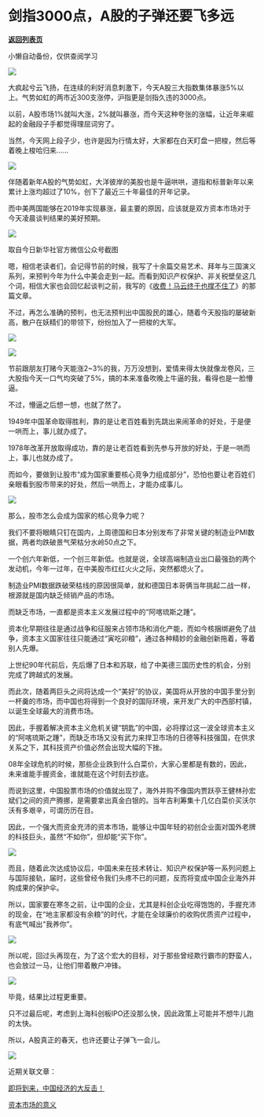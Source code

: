 # 剑指3000点，A股的子弹还要飞多远

[**返回列表页**](/gzh/政事堂2019)

小懒自动备份，仅供查阅学习

![](https://mmbiz.qpic.cn/mmbiz_png/rxhS23yu8cMW63JMggBarzPRsd8rnNLGhyW1PbVxVEjHSugxIbyog1AEic84B8g9n9rVjQyWOM1yhPRE1ZuHA5g/640?wx_fmt=png)

  

大疯起兮云飞扬，在连续的利好消息刺激下，今天A股三大指数集体暴涨5%以上。气势如虹的两市近300支涨停，沪指更是剑指久违的3000点。

  

以前，A股市场1%就叫大涨，2%就叫暴涨，而今天这种夸张的涨幅，让近年来崛起的金融段子手都觉得理屈词穷了。

  

当然，今天网上段子少，也许是因为行情太好，大家都在白天盯盘一把梭，然后等着晚上梭哈归来......

  

![](https://mmbiz.qpic.cn/mmbiz_png/rxhS23yu8cMW63JMggBarzPRsd8rnNLGiaia81uuB6LECWXNnUcZZoKhXNye29XRcE08pdEAibicKgIT1sibSRj7RuA/640?wx_fmt=png)

  

  

伴随着新年A股的气势如虹，大洋彼岸的美股也是牛逼哄哄，道指和标普新年以来累计上涨均超过了10%，创下了最近三十年最佳的开年记录。

  

而中美两国能够在2019年实现暴涨，最主要的原因，应该就是双方资本市场对于今天凌晨谈判结果的美好预期。

  

![](https://mmbiz.qpic.cn/mmbiz_png/rxhS23yu8cMW63JMggBarzPRsd8rnNLGIpcDicaF3r3LX8zRyUgJEQibHYspBLQA3iaGMLdmREC3dtBctqgnQ82tA/640?wx_fmt=png)

取自今日新华社官方微信公众号截图  

  

嗯，相信老读者们，会记得节前的时候，我写了十余篇交易艺术、拜年与三国演义系列，来预判今年为什么中美会走到一起。而看到知识产权保护、非关税壁垒这几个词，相信大家也会回忆起谈判之前，我写的《[收费！马云终于也撑不住了](http://mp.weixin.qq.com/s?__biz=MzAwMzU1ODAwOQ==&mid=2650330432&idx=1&sn=4fab091ded2947373d828949ec4c36d6&chksm=83352a56b442a3408e66abccd0e3a8d3e40370ab28a1191c0b83c80ab23c8ed8f1f437fdd700&scene=21#wechat_redirect)》的那篇文章。

  

不过，再怎么准确的预判，也无法预判出中国股民的雄心，随着今天股指的屡破新高，散户在妖精们的带领下，纷纷加入了一把梭的大军。

  

![](https://mmbiz.qpic.cn/mmbiz_png/rxhS23yu8cMW63JMggBarzPRsd8rnNLGsJK6UUsRsJXqQeAWZ5falmNAwqy8sL5jajlOTDTDHVUH6hYRluGyvw/640?wx_fmt=png)

![](https://mmbiz.qpic.cn/mmbiz_png/rxhS23yu8cMW63JMggBarzPRsd8rnNLGoUmjZl4BL4ibAicdy1H6cHoLOpzRbnBQjtc6xdxA0VAk9kFFVSNPianGg/640?wx_fmt=png)

  

节前跟朋友打赌今天能涨2~3%的我，万万没想到，爱情来得太快就像龙卷风，三大股指今天一口气均突破了5%，搞的本来准备吹晚上牛逼的我，看得也是一脸懵逼。  

  

不过，懵逼之后想一想，也就了然了。

  

1949年中国革命取得胜利，靠的是让老百姓看到先跳出来闹革命的好处，于是便一哄而上，事儿就办成了。

  

1978年改革开放取得成功，靠的是让老百姓看到先参与开放的好处，于是一哄而上，事儿也就办成了。

  

而如今，要做到让股市“成为国家重要核心竞争力组成部分”，恐怕也要让老百姓们亲眼看到股市带来的好处，然后一哄而上，才能办成事儿。

  

![](https://mmbiz.qpic.cn/mmbiz_gif/rxhS23yu8cMW63JMggBarzPRsd8rnNLG4Uia6lyGWrRXKcEugKjNHicTsQ3C5Ka6icXRuY90rksiczjMRM8rUQmNWA/640?wx_fmt=gif)

  

那么，股市怎么会成为国家的核心竞争力呢？

  

我们不要将眼睛只钉在国内，上周德国和日本分别发布了非常关键的制造业PMI数据，两者均跌破景气荣枯分水岭50点之下。  

  

一个创六年新低，一个创三年新低。也就是说，全球高端制造业出口最强劲的两个发动机，今年一过年，在中美股市红红火火之际，突然都熄火了。

  

制造业PMI数据跌破荣枯线的原因很简单，就和德国日本哥俩当年挑起二战一样，根源就是国内缺乏倾销产品的市场。

  

而缺乏市场，一直都是资本主义发展过程中的“阿喀琉斯之踵”。

  

资本化早期往往是通过战争和征服来占领市场和消化产能，而如今核捆绑避免了战争，资本主义国家往往只能通过“寅吃卯粮”，通过各种精妙的金融创新拖着，等着别人先爆。

  

上世纪90年代前后，先后爆了日本和苏联，给了中美德三国历史性的机会，分别完成了跨越式的发展。

  

而此次，随着两巨头之间将达成一个“美好”的协议，美国将从开放的中国手里分到一杯羹的市场，而中国也将得到一个良好的国际环境，来开发广大的中西部村镇，以诞生全球最大的消费市场。

  

因此，手握着解决资本主义危机关键“钥匙”的中国，必将撑过这一波全球资本主义的“阿喀琉斯之踵”，而缺乏市场又没有武力来捍卫市场的日德等科技强国，在供求关系之下，其科技资产价值必然会出现大幅的下挫。

  

08年全球危机的时候，那些企业跌到什么白菜价，大家心里都是有数的，因此，未来谁能手握资金，谁就能在这个时刻去抄底。

  

而说到这里，中国股票市场的价值就出现了，海外并购不像国内贾跃亭王健林孙宏斌们之间的资产腾挪，是需要拿出真金白银的。当年吉利筹集十几亿白菜价买沃尔沃有多艰辛，可谓历历在目。

  

因此，一个强大而资金充沛的资本市场，能够让中国年轻的初创企业面对国外老牌的科技巨头，虽然“不如你”，但却能“买下你”。

  

![](https://mmbiz.qpic.cn/mmbiz_jpg/rxhS23yu8cMW63JMggBarzPRsd8rnNLGKwPmlLpbGicn5ze1540cUGMiajqJicWEwA1lpUu0KkmNKjdHibk2ziaBRow/640?wx_fmt=jpeg)

  

而且，随着此次达成协议后，中国未来在技术转让、知识产权保护等一系列问题上与国际接轨，届时，这些曾经令我们头疼不已的问题，反而将变成中国企业海外并购成果的保护伞。

  

所以，国家要在寒冬之前，让中国的企业，尤其是科创企业吃得饱饱的，手握充沛的现金，在“地主家都没有余粮”的时代，才能在全球廉价的收购优质资产过程中，有底气喊出"我养你”。

  

![](https://mmbiz.qpic.cn/mmbiz_jpg/rxhS23yu8cMW63JMggBarzPRsd8rnNLGEmiaoo6xyV670bCibfK4GvNJLsawY8WGeZg2Lwq4TtbAzV3NMIvlhJicg/640?wx_fmt=jpeg)

  

所以呢，回过头再现在，为了这个宏大的目标，对于那些曾经欺行霸市的野蛮人，也会放过一马，让他们带着散户冲锋。

  

![](https://mmbiz.qpic.cn/mmbiz_png/rxhS23yu8cMW63JMggBarzPRsd8rnNLGduspJwnv1HBlUIFdFR9ApjFmibOFCCrqriavnfWMBH43BGWzKOic4DVTg/640?wx_fmt=png)

  

毕竟，结果比过程更重要。

  

只不过最后呢，考虑到上海科创板IPO还没那么快，因此政策上可能并不想牛儿跑的太快。

  

所以，A股真正的春天，也许还要让子弹飞一会儿。

  

![](https://mmbiz.qpic.cn/mmbiz_png/rxhS23yu8cMW63JMggBarzPRsd8rnNLGibvNYBiciaxicwwgMibZnDa5C96a4WnNqDxEibPzfibEOqgTEG4mzbnlkYmtg/640?wx_fmt=png)

  

近期关联文章：

[即将到来，中国经济的大反击！](http://mp.weixin.qq.com/s?__biz=MzAwMzU1ODAwOQ==&mid=2650330404&idx=1&sn=453ce898d7dfafe040edaae4c68a9a95&chksm=83352a32b442a324f499c500076c1436df3a447cf8c975126a89f228c3b7f225a982916e7a19&scene=21#wechat_redirect)  

[资本市场的意义](http://mp.weixin.qq.com/s?__biz=MzAwMzU1ODAwOQ==&mid=2650330385&idx=1&sn=46bc8b2392625aeda0917a581b1ea8f0&chksm=83352a07b442a311580da38b278498466bf71f0d10a29d80d4664142dc40e58996b7b7d52285&scene=21#wechat_redirect)  

